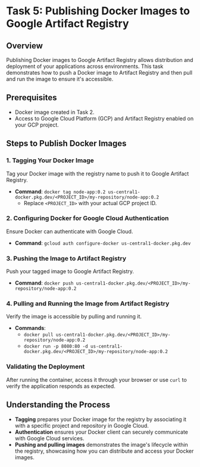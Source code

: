 # Task 5: Publishing Docker Images to Google Artifact Registry

## Overview

Publishing Docker images to Google Artifact Registry allows distribution and deployment of your applications across environments. This task demonstrates how to push a Docker image to Artifact Registry and then pull and run the image to ensure it's accessible.

## Prerequisites

- Docker image created in Task 2.
- Access to Google Cloud Platform (GCP) and Artifact Registry enabled on your GCP project.

## Steps to Publish Docker Images

### 1. Tagging Your Docker Image

Tag your Docker image with the registry name to push it to Google Artifact Registry.

- **Command**: `docker tag node-app:0.2 us-central1-docker.pkg.dev/<PROJECT_ID>/my-repository/node-app:0.2`
  - Replace `<PROJECT_ID>` with your actual GCP project ID.

### 2. Configuring Docker for Google Cloud Authentication

Ensure Docker can authenticate with Google Cloud.

- **Command**: `gcloud auth configure-docker us-central1-docker.pkg.dev`

### 3. Pushing the Image to Artifact Registry

Push your tagged image to Google Artifact Registry.

- **Command**: `docker push us-central1-docker.pkg.dev/<PROJECT_ID>/my-repository/node-app:0.2`

### 4. Pulling and Running the Image from Artifact Registry

Verify the image is accessible by pulling and running it.

- **Commands**:
  - `docker pull us-central1-docker.pkg.dev/<PROJECT_ID>/my-repository/node-app:0.2`
  - `docker run -p 8080:80 -d us-central1-docker.pkg.dev/<PROJECT_ID>/my-repository/node-app:0.2`

### Validating the Deployment

After running the container, access it through your browser or use `curl` to verify the application responds as expected.

## Understanding the Process

- **Tagging** prepares your Docker image for the registry by associating it with a specific project and repository in Google Cloud.
- **Authentication** ensures your Docker client can securely communicate with Google Cloud services.
- **Pushing and pulling images** demonstrates the image's lifecycle within the registry, showcasing how you can distribute and access your Docker images.

